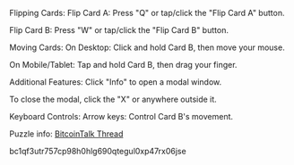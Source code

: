 Flipping Cards:
Flip Card A: Press "Q" or tap/click the "Flip Card A" button.

Flip Card B: Press "W" or tap/click the "Flip Card B" button.

Moving Cards:
On Desktop: Click and hold Card B, then move your mouse.

On Mobile/Tablet: Tap and hold Card B, then drag your finger.

Additional Features:
Click "Info" to open a modal window.

To close the modal, click the "X" or anywhere outside it.

Keyboard Controls:
Arrow keys: Control Card B's movement.

Puzzle info:
[BitcoinTalk Thread](https://bitcointalk.org/index.php?topic=5493466.40)
 

bc1qf3utr757cp98h0hlg690qtegul0xp47rx06jse
